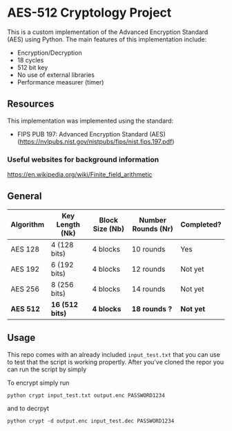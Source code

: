 # AES-512 Cryptology Project

This is a custom implementation of the Advanced Encryption Standard (AES) using Python. The main features of this implementation include:

- Encryption/Decryption
- 18 cycles
- 512 bit key
- No use of external libraries
- Performance measurer (timer) 

## Resources 
This implementation was implemented using the standard:

- FIPS PUB 197: Advanced Encryption Standard (AES) (https://nvlpubs.nist.gov/nistpubs/fips/nist.fips.197.pdf)

### Useful websites for background information
https://en.wikipedia.org/wiki/Finite_field_arithmetic



## General 

| Algorithm | Key Length (Nk) | Block Size (Nb) | Number Rounds (Nr) | Completed?|
| --------- | --------------- | --------------- | ------------------ | ----------|
| AES 128   | 4 (128 bits) | 4 blocks        | 10 rounds          | Yes|
| AES 192   | 6 (192 bits) | 4 blocks        | 12 rounds          | Not yet|
| AES 256   | 8 (256 bits) | 4 blocks        | 14 rounds          |Not yet|
| **AES 512**   | **16 (512 bits)**| **4 blocks**        | **18 rounds ?**        |  **Not yet**|


## Usage

This repo comes with an already included `input_test.txt` that you can use to test that the script is working propertly. After you've cloned the repor you can run the script by simply

To encrypt simply run
```
python crypt input_test.txt output.enc PASSWORD1234
```

and to decrpyt
```
python crypt -d output.enc input_test.dec PASSWORD1234
```
